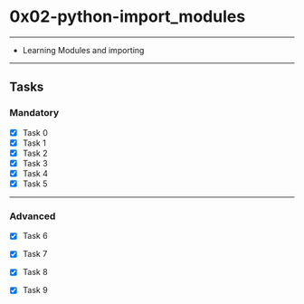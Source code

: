 # 0x02-python-import_modules

---
* Learning Modules and importing
---

## Tasks
### Mandatory
- [x] Task 0
- [x] Task 1
- [x] Task 2
- [x] Task 3
- [x] Task 4
- [x] Task 5
---
### Advanced
- [x] Task 6
- [x] Task 7
- [x] Task 8
- [x] Task 9

